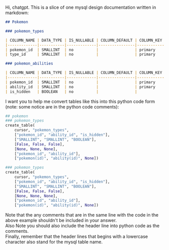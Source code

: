 Hi, chatgpt. This is a slice of one mysql design documentation written in markdown: 

```markdown
## Pokemon

### pokemon_types

| COLUMN_NAME | DATA_TYPE | IS_NULLABLE | COLUMN_DEFAULT | COLUMN_KEY | REFERENCE   |
|-------------|-----------|-------------|----------------|------------|-------------|
| pokemon_id  | SMALLINT  | no          |                | primary    | pokemon(id) |
| type_id     | SMALLINT  | no          |                | primary    | type(id)    |

### pokemon_abilities

| COLUMN_NAME | DATA_TYPE | IS_NULLABLE | COLUMN_DEFAULT | COLUMN_KEY | REFERENCE   |
|-------------|-----------|-------------|----------------|------------|-------------|
| pokemon_id  | SMALLINT  | no          |                | primary    | pokemon(id) |
| ability_id  | SMALLINT  | no          |                | primary    | ability(id) |
| is_hidden   | BOOLEAN   | no          |                |            |             |
```
I want you to help me convert tables like this into this python code form (note: some notice are in the python code comments):

```python
## pokemon
### pokemon_types
create_table(
	cursor, "pokemon_types",
	["pokemon_id", "ability_id", "is_hidden"],
	["SMALLINT", "SMALLINT", "BOOLEAN"], 
	[False, False, False],
	[None, None, None],
	["pokemon_id", "ability_id"],
	["pokemon(id)", "ability(id)", None])

### pokemon_types
create_table(
	cursor, "pokemon_types",
	["pokemon_id", "ability_id", "is_hidden"],
	["SMALLINT", "SMALLINT", "BOOLEAN"], 
	[False, False, False],
	[None, None, None],
	["pokemon_id", "ability_id"],
	["pokemon(id)", "ability(id)", None])
```

Note that the any comments that are in the same line with the code in the above example shouldn't be included in your answer.  
Also Note you should also include the header line into python code as the comments.  
Finally, remember that the header lines that begins with a lowercase character also stand for the mysql table name.
